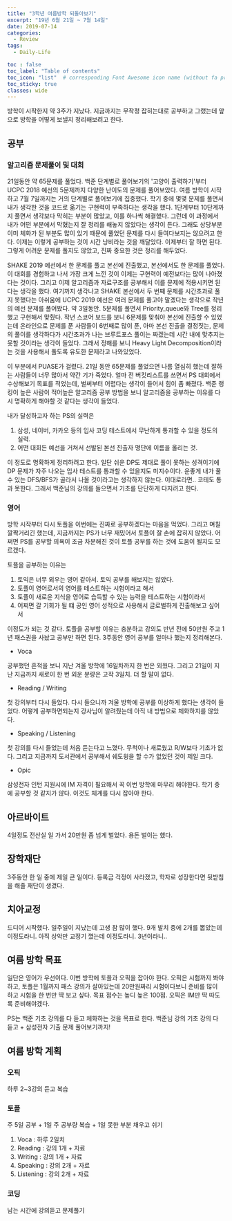 ```yaml
---
title: "3학년 여름방학 되돌아보기"
excerpt: "19년 6월 21일 ~ 7월 14일"
date: 2019-07-14
categories:
  - Review
tags:
  - Daily-Life

toc : false
toc_label: "Table of contents"
toc_icon: "list"  # corresponding Font Awesome icon name (without fa prefix)
toc_sticky: true
classes: wide  
---
```


방학이 시작한지 약 3주가 지났다. 지금까지는 무작정 잡히는대로 공부하고 그랬는데 앞으로 방학을 어떻게 보낼지 정리해보려고 한다.  

## 공부

### 알고리즘 문제풀이 및 대회

21일동안 약 65문제를 풀었다. 백준 단계별로 풀어보기의 '고양이 출력하기'부터 UCPC 2018 예선의 5문제까지 다양한 난이도의 문제를 풀어보았다. 
여름 방학이 시작하고 7월 7일까지는 거의 단계별로 풀어보기에 집중했다. 학기 중에 몇몇 문제를 풀면서 내가 생각한 것을 코드로 옮기는 구현력이 부족하다는 생각을 했다.
1단계부터 10단계까지 풀면서 생각보다 막히는 부분이 많았고, 이를 하나씩 해결했다. 그런데 이 과정에서 내가 어떤 부분에서 막혔는지 잘 정리를 해놓지 않았다는 생각이 든다. 
그래도 상당부분 이미 체화가 된 부분도 많이 있기 때문에 풀었던 문제를 다시 들여다보지는 않으려고 한다. 이제는 이렇게 공부하는 것이 시간 낭비라는 것을 깨달았다. 이제부터 잘 하면 된다. 그렇게 어려운 문제를 풀지도 않았고, 진짜 중요한 것은 정리를 해두었다.  

SHAKE 2019 예선에서 한 문제를 풀고 본선에 진출했고, 본선에서도 한 문제를 풀었다. 이 대회를 경험하고 나서 가장 크게 느낀 것이 이제는 구현력이 예전보다는 많이 나아졌다는 것이다.
그리고 이제 알고리즘과 자료구조를 공부해서 이를 문제에 적용시키면 된다는 생각을 했다. 여기까지 생각나고 SHAKE 본선에서 두 번째 문제를 시간초과로 풀지 못했다는 아쉬움에 
UCPC 2019 예선은 여러 문제를 풀고야 말겠다는 생각으로 작년의 예선 문제를 풀어봤다. 약 3일동안. 5문제를 풀면서 Priority_queue와 Tree를 정리했고 구현해서 맞췄다. 작년 스코어 보드를 보니 6문제를 맞춰야 본선에 진출할 수 있었는데 온라인으로 문제를 푼 사람들이 6번째로 많이 푼, 아마 본선 진출을 결정짓는, 문제의 풀이를 생각하다가 시간초과가 나는 브루트포스 풀이는
짜겠는데 시간 내에 맞추지는 못할 것이라는 생각이 들었다. 그래서 정해를 보니 Heavy Light Decomposition이라는 것을 사용해서 풀도록 유도한 문제라고 나와있었다.  

이 부분에서 PUASE가 걸렸다. 21일 동안 65문제를 풀었으면 나름 열심히 했는데 잘하는 사람들이 너무 많아서 약간 기가 죽었다. 얼마 전 버킷리스트를 쓰면서 PS 대회에서 수상해보기 목표를
적었는데, 벌써부터 어렵다는 생각이 들어서 힘이 좀 빠졌다. 백준 랭킹이 높은 사람이 적어높은 알고리즘 공부 방법을 보니 알고리즘을 공부하는 이유를 다시 명확하게 해야할 것 같다는 생각이 들었다.  

내가 달성하고자 하는 PS의 실력은  

1. 삼성, 네이버, 카카오 등의 입사 코딩 테스트에서 무난하게 통과할 수 있을 정도의 실력.  
2. 어떤 대회든 예선을 거쳐서 선발된 본선 진출자 명단에 이름을 올리는 것.  

이 정도로 명확하게 정리하려고 한다. 일단 쉬운 DP도 제대로 풀이 못하는 성격이기에 DP 문제가 자주 나오는 입사 테스트를 통과할 수 있을지도 미지수이다. 운좋게 내가 풀 수 있는 DFS/BFS가 골라서 나올 것이라고는 생각하지 않는다. 이대로라면.. 코테도 통과 못한다. 그래서 백준님의 강의를 들으면서 기초를 단단하게 다지려고 한다.  

### 영어

방학 시작부터 다시 토플을 이번에는 진짜로 공부하겠다는 마음을 먹었다. 그리고 며칠 깔짝거리긴 했는데, 지금까지는 PS가 너무 재밌어서 토플이 잘 손에 잡히지 않았다. 
어쩌면 PS를 공부할 의욕이 조금 차분해진 것이 토플 공부를 하는 것에 도움이 될지도 모르겠다.  

토플을 공부하는 이유는  

1. 토익은 너무 외우는 영어 같아서. 토익 공부를 해보지는 않았다.
2. 토플이 영어로서의 영어를 테스트하는 시험이라고 해서
3. 토플이 새로운 지식을 영어로 습득할 수 있는 능력을 테스트하는 시험이라서
4. 어쩌면 갈 기회가 될 떄 공인 영어 성적으로 사용해서 글로벌하게 진출해보고 싶어서

이정도가 되는 것 같다. 토플을 공부할 이유는 충분하고 강의도 반년 전에 50만원 주고 1년 패스권을 사놨고 공부만 하면 된다. 3주동안 영어 공부를 얼마나 했는지 정리해본다.  

- Voca

공부했던 흔적을 보니 지난 겨울 방학에 16일차까지 한 번은 외웠다. 그리고 21일이 지난 지금까지 새로이 한 번 외운 분량은 고작 3일치. 더 할 말이 없다.

- Reading / Writing 

첫 강의부터 다시 들었다. 다시 들으니까 겨울 방학에 공부를 이상하게 했다는 생각이 들었다. 어떻게 공부하면되는지 강사님이 알려줬는데 아직 내 방법으로 체화하지를 않았다.

- Speaking / Listening

첫 강의를 다시 들었는데 처음 듣는다고 느꼈다. 무척이나 새로웠고 R/W보다 기초가 없다. 그리고 지금까지 도서관에서 공부해서 쉐도윙을 할 수가 없었던 것이 제일 크다.

- Opic

삼성전자 인턴 지원시에 IM 자격이 필요해서 꼭 이번 방학에 마무리 해야한다. 학기 중에 공부할 것 같지가 않다. 이것도 체계를 다시 잡아야 한다.

## 아르바이트

4일정도 전산실 일 가서 20만원 좀 넘게 벌었다. 용돈 벌이는 했다.  

## 장학재단

3주동안 한 일 중에 제일 큰 일이다. 등록금 걱정이 사라졌고, 학자로 성장한다면 뒷받침을 해줄 재단이 생겼다. 

## 치아교정

드디어 시작했다. 일주일이 지났는데 고생 참 많이 했다. 9개 발치 중에 2개를 뽑았는데 이정도라니. 아직 상악만 교정기 꼈는데 이정도라니. 3년이라니..

## 여름 방학 목표

일단은 영어가 우선이다. 이번 방학에 토플과 오픽을 잡아야 한다. 오픽은 시험까지 봐야하고, 토플은 1월까지 패스 강의가 살아있는데 20만원짜리 시험이다보니 준비를 많이 하고 시험을 한 번만 딱 보고 싶다. 목표 점수는 높디 높은 100점. 오픽은 IM만 딱 따도록 준비해야겠다.  

PS는 백준 기초 강의를 다 듣고 체화하는 것을 목표로 한다. 백준님 강의 기초 강의 다 듣고 + 삼성전자 기출 문제 풀어보기까지!  


## 여름 방학 계획

### 오픽

하루 2~3강의 듣고 복습

### 토플

주 5일 공부 + 1일 주 공부량 복습 + 1일 못한 부분 채우고 쉬기

1. Voca : 하루 2일치
2. Reading : 강의 1개 + 자료
3. Writing :  강의 1개 + 자료
4. Speaking :  강의 2개 + 자료
5. Listening :  강의 2개 + 자료

### 코딩 

남는 시간에 강의듣고 문제풀기







